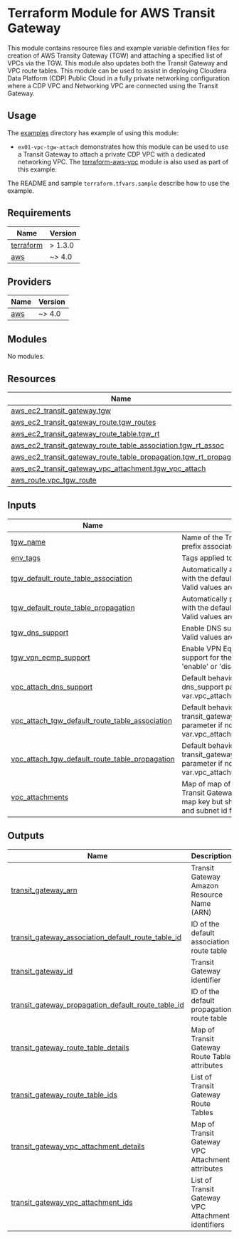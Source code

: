 <!-- BEGIN_TF_DOCS -->
# Terraform Module for AWS Transit Gateway

This module contains resource files and example variable definition files for creation of AWS Transity Gateway (TGW) and attaching a specified list of VPCs via the TGW. This module also updates both the Transit Gateway and VPC route tables. This module can be used to assist in deploying Cloudera Data Platform (CDP) Public Cloud in a fully private networking configuration where a CDP VPC and Networking VPC are connected using the Transit Gateway.

## Usage

The [examples](./examples) directory has example of using this module:

* `ex01-vpc-tgw-attach` demonstrates how this module can be used to use a Transit Gateway to attach a private CDP VPC with a dedicated networking VPC. The [terraform-aws-vpc](../../../terraform-aws-vpc/README.md) module is also used as part of this example.

The README and sample `terraform.tfvars.sample` describe how to use the example.

## Requirements

| Name | Version |
|------|---------|
| <a name="requirement_terraform"></a> [terraform](#requirement\_terraform) | > 1.3.0 |
| <a name="requirement_aws"></a> [aws](#requirement\_aws) | ~> 4.0 |

## Providers

| Name | Version |
|------|---------|
| <a name="provider_aws"></a> [aws](#provider\_aws) | ~> 4.0 |

## Modules

No modules.

## Resources

| Name | Type |
|------|------|
| [aws_ec2_transit_gateway.tgw](https://registry.terraform.io/providers/hashicorp/aws/latest/docs/resources/ec2_transit_gateway) | resource |
| [aws_ec2_transit_gateway_route.tgw_routes](https://registry.terraform.io/providers/hashicorp/aws/latest/docs/resources/ec2_transit_gateway_route) | resource |
| [aws_ec2_transit_gateway_route_table.tgw_rt](https://registry.terraform.io/providers/hashicorp/aws/latest/docs/resources/ec2_transit_gateway_route_table) | resource |
| [aws_ec2_transit_gateway_route_table_association.tgw_rt_assoc](https://registry.terraform.io/providers/hashicorp/aws/latest/docs/resources/ec2_transit_gateway_route_table_association) | resource |
| [aws_ec2_transit_gateway_route_table_propagation.tgw_rt_propag](https://registry.terraform.io/providers/hashicorp/aws/latest/docs/resources/ec2_transit_gateway_route_table_propagation) | resource |
| [aws_ec2_transit_gateway_vpc_attachment.tgw_vpc_attach](https://registry.terraform.io/providers/hashicorp/aws/latest/docs/resources/ec2_transit_gateway_vpc_attachment) | resource |
| [aws_route.vpc_tgw_route](https://registry.terraform.io/providers/hashicorp/aws/latest/docs/resources/route) | resource |

## Inputs

| Name | Description | Type | Default | Required |
|------|-------------|------|---------|:--------:|
| <a name="input_tgw_name"></a> [tgw\_name](#input\_tgw\_name) | Name of the Transit Gateway. Also used to prefix associated TGW resource names. | `string` | n/a | yes |
| <a name="input_env_tags"></a> [env\_tags](#input\_env\_tags) | Tags applied to provisioned resources | `map(any)` | `null` | no |
| <a name="input_tgw_default_route_table_association"></a> [tgw\_default\_route\_table\_association](#input\_tgw\_default\_route\_table\_association) | Automatically associate resource attachments with the default TGW association route table. Valid values are 'enable' or 'disable' | `string` | `"disable"` | no |
| <a name="input_tgw_default_route_table_propagation"></a> [tgw\_default\_route\_table\_propagation](#input\_tgw\_default\_route\_table\_propagation) | Automatically propagate resource attachments with the default TGW propagation route table. Valid values are 'enable' or 'disable' | `string` | `"disable"` | no |
| <a name="input_tgw_dns_support"></a> [tgw\_dns\_support](#input\_tgw\_dns\_support) | Enable DNS support for the Transit Gateway. Valid values are 'enable' or 'disable' | `string` | `"enable"` | no |
| <a name="input_tgw_vpn_ecmp_support"></a> [tgw\_vpn\_ecmp\_support](#input\_tgw\_vpn\_ecmp\_support) | Enable VPN Equal Cost Multipath Protocol support for the Transit Gateway. Valid values are 'enable' or 'disable' | `string` | `"enable"` | no |
| <a name="input_vpc_attach_dns_support"></a> [vpc\_attach\_dns\_support](#input\_vpc\_attach\_dns\_support) | Default behaviour for the VPC Attachment dns\_support parameter if not specified in var.vpc\_attachments | `string` | `"enable"` | no |
| <a name="input_vpc_attach_tgw_default_route_table_association"></a> [vpc\_attach\_tgw\_default\_route\_table\_association](#input\_vpc\_attach\_tgw\_default\_route\_table\_association) | Default behaviour for the VPC Attachment transit\_gateway\_default\_route\_table\_association parameter if not specified in var.vpc\_attachments | `bool` | `false` | no |
| <a name="input_vpc_attach_tgw_default_route_table_propagation"></a> [vpc\_attach\_tgw\_default\_route\_table\_propagation](#input\_vpc\_attach\_tgw\_default\_route\_table\_propagation) | Default behaviour for the VPC Attachment transit\_gateway\_default\_route\_table\_propagation parameter if not specified in var.vpc\_attachments | `bool` | `false` | no |
| <a name="input_vpc_attachments"></a> [vpc\_attachments](#input\_vpc\_attachments) | Map of map of VPC details to attach to the Transit Gateway. Type any to avoid validation on map key but should at least contain the vpc id and subnet id for the TGW attachment. | `any` | `{}` | no |

## Outputs

| Name | Description |
|------|-------------|
| <a name="output_transit_gateway_arn"></a> [transit\_gateway\_arn](#output\_transit\_gateway\_arn) | Transit Gateway Amazon Resource Name (ARN) |
| <a name="output_transit_gateway_association_default_route_table_id"></a> [transit\_gateway\_association\_default\_route\_table\_id](#output\_transit\_gateway\_association\_default\_route\_table\_id) | ID of the default association route table |
| <a name="output_transit_gateway_id"></a> [transit\_gateway\_id](#output\_transit\_gateway\_id) | Transit Gateway identifier |
| <a name="output_transit_gateway_propagation_default_route_table_id"></a> [transit\_gateway\_propagation\_default\_route\_table\_id](#output\_transit\_gateway\_propagation\_default\_route\_table\_id) | ID of the default propagation route table |
| <a name="output_transit_gateway_route_table_details"></a> [transit\_gateway\_route\_table\_details](#output\_transit\_gateway\_route\_table\_details) | Map of Transit Gateway Route Table attributes |
| <a name="output_transit_gateway_route_table_ids"></a> [transit\_gateway\_route\_table\_ids](#output\_transit\_gateway\_route\_table\_ids) | List of Transit Gateway Route Tables |
| <a name="output_transit_gateway_vpc_attachment_details"></a> [transit\_gateway\_vpc\_attachment\_details](#output\_transit\_gateway\_vpc\_attachment\_details) | Map of Transit Gateway VPC Attachment attributes |
| <a name="output_transit_gateway_vpc_attachment_ids"></a> [transit\_gateway\_vpc\_attachment\_ids](#output\_transit\_gateway\_vpc\_attachment\_ids) | List of Transit Gateway VPC Attachment identifiers |
<!-- END_TF_DOCS -->